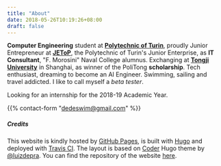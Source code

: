 ```yaml
---
title: "About"
date: 2018-05-26T10:19:26+08:00
draft: false
---
```


**Computer Engineering** student at [**Polytechnic of Turin**](https://www.polito.it),  proudly Junior  Entrepreneur at [**JEToP**](https://jetop.com), the Polytechnic of Turin's Junior Enterprise, as  **IT Consultant**, "F. Morosini" Naval College alumnus. Exchanging at [**Tongji University**](https://www.tongji.edu.cn) in Shanghai, as winner of the PoliTong  **scholarship**. Tech enthusiast, dreaming to become an AI Engineer. Swimming, sailing and travel addicted. I like to call myself a *beta tester*.

Looking for an internship for the 2018-19 Academic Year.

{{% contact-form "dedeswim@gmail.com" %}}

##### Credits

This website is kindly hosted by [GitHub Pages](https://pages.github.com/), is built with [Hugo](https://gohugo.io/) and deployed with [Travis CI](https://travis-ci.com/dedeswim/hugo-personal-website). The layout is based on [Coder](https://github.com/luizdepra/hugo-coder/) Hugo theme by [@luizdepra](https://github.com/luizdepra). You can find the repository of the website [here](https://github.com/dedeswim/hugo-personal-website).